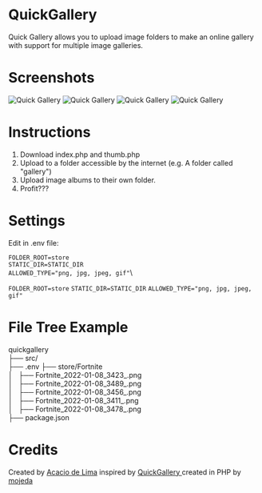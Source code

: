 QuickGallery
============

Quick Gallery allows you to upload image folders to make an online gallery with support for multiple image galleries.

Screenshots
============
![Quick Gallery](https://i.imgur.com/6O1YGHt.png)
![Quick Gallery](https://i.imgur.com/6O1YGHt.png)
![Quick Gallery](https://i.imgur.com/wDvaZBp.png)
![Quick Gallery](https://i.imgur.com/ZVVpFkh.png)

Instructions
============
1. Download index.php and thumb.php
2. Upload to a folder accessible by the internet (e.g. A folder called "gallery")
3. Upload image albums to their own folder.
4. Profit???
  
Settings
============
Edit in .env file:

```FOLDER_ROOT=store```\
```STATIC_DIR=STATIC_DIR```\
```ALLOWED_TYPE="png, jpg, jpeg, gif"```\

```FOLDER_ROOT=store```
```STATIC_DIR=STATIC_DIR```
```ALLOWED_TYPE="png, jpg, jpeg, gif"```

File Tree Example
============
quickgallery  
├── src/  
├── .env 
├── store/Fortnite  
│   ├── Fortnite_2022-01-08_3423_.png  
│   ├── Fortnite_2022-01-08_3489_.png  
│   ├── Fortnite_2022-01-08_3456_.png  
│   ├── Fortnite_2022-01-08_3411_.png  
│   ├── Fortnite_2022-01-08_3478_.png  
├── package.json

Credits
============
Created by [Acacio de Lima](https://twitter.com/limadeacacio) inspired by [QuickGallery
](https://github.com/mojeda/QuickGallery) created in PHP by [mojeda](https://github.com/mojeda)
